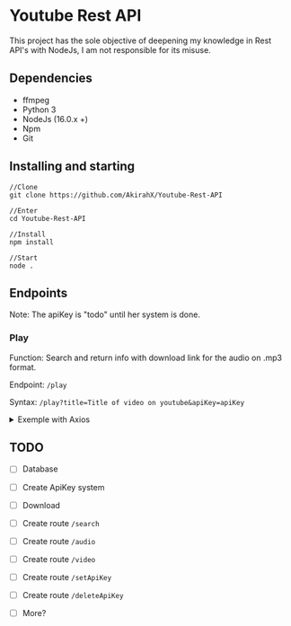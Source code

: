 

# Youtube Rest API

This project has the sole objective of deepening my knowledge in Rest API's with NodeJs, I am not responsible for its misuse.


## Dependencies

* ffmpeg
* Python 3
* NodeJs (16.0.x +)
* Npm
* Git

## Installing and starting


```
//Clone 
git clone https://github.com/AkirahX/Youtube-Rest-API

//Enter
cd Youtube-Rest-API

//Install
npm install

//Start
node .
```

## Endpoints

Note: The apiKey is "todo" until her system is done.

### Play

Function: Search and return info with download link for the audio on .mp3 format.

Endpoint: `/play`

Syntax: `/play?title=Title of video on youtube&apiKey=apiKey`

<details>
  <summary>Exemple with Axios</summary>
  
  ```js
try{
    axios.get(`localhost:3000/play?title=${title}&apiKey=${apiKey}`).then(res => {
        console.log(res.data)
    })
} catch (err){
    console.log(err)
} 
  ```
  
  Response: 
  
  ```json
  {
    "git":"https://github.com/AkirahX/Youtube-Rest-API",
    "title":"Akon - Lonely (Official Music Video)",
    "thumbnail":"https://i.ytimg.com/vi/6EEW-9NDM5k/hq720.jpg",
    "description":"#Akon #Lonely #Remastered Music video by Akon performing Lonely. (C) 2005 SRC Records, Inc., Universal Records, A Division ...",
    "timestamp":"4:24",
    "views":756927873,
    "originalUrl":"https://youtube.com/watch?v=6EEW-9NDM5k",
    "download":"localhost:3000/download/6EEW-9NDM5k.mp3"
   }
  ```
</details>



## TODO

- [ ] Database
- [ ] Create ApiKey system
- [ ] Download
- [ ] Create route `/search`
- [ ] Create route `/audio`
- [ ] Create route `/video`
- [ ] Create route `/setApiKey`
- [ ] Create route `/deleteApiKey`
- [ ] More?




